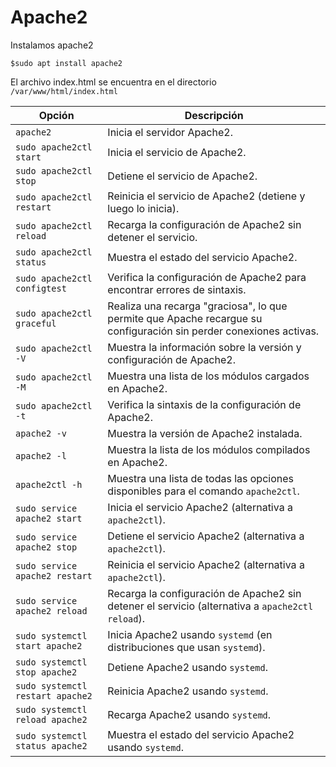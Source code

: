 # Apache2
Instalamos apache2 
```
$sudo apt install apache2
```
El archivo index.html se encuentra en el directorio `/var/www/html/index.html`



| Opción                               | Descripción                                                                 |
|--------------------------------------|-----------------------------------------------------------------------------|
| `apache2`                            | Inicia el servidor Apache2.                                                   |
| `sudo apache2ctl start`              | Inicia el servicio de Apache2.                                                |
| `sudo apache2ctl stop`               | Detiene el servicio de Apache2.                                               |
| `sudo apache2ctl restart`            | Reinicia el servicio de Apache2 (detiene y luego lo inicia).                 |
| `sudo apache2ctl reload`             | Recarga la configuración de Apache2 sin detener el servicio.                 |
| `sudo apache2ctl status`             | Muestra el estado del servicio Apache2.                                       |
| `sudo apache2ctl configtest`         | Verifica la configuración de Apache2 para encontrar errores de sintaxis.      |
| `sudo apache2ctl graceful`           | Realiza una recarga "graciosa", lo que permite que Apache recargue su configuración sin perder conexiones activas. |
| `sudo apache2ctl -V`                 | Muestra la información sobre la versión y configuración de Apache2.          |
| `sudo apache2ctl -M`                 | Muestra una lista de los módulos cargados en Apache2.                         |
| `sudo apache2ctl -t`                 | Verifica la sintaxis de la configuración de Apache2.                          |
| `apache2 -v`                         | Muestra la versión de Apache2 instalada.                                      |
| `apache2 -l`                         | Muestra la lista de los módulos compilados en Apache2.                        |
| `apache2ctl -h`                      | Muestra una lista de todas las opciones disponibles para el comando `apache2ctl`. |
| `sudo service apache2 start`         | Inicia el servicio Apache2 (alternativa a `apache2ctl`).                      |
| `sudo service apache2 stop`          | Detiene el servicio Apache2 (alternativa a `apache2ctl`).                     |
| `sudo service apache2 restart`       | Reinicia el servicio Apache2 (alternativa a `apache2ctl`).                    |
| `sudo service apache2 reload`        | Recarga la configuración de Apache2 sin detener el servicio (alternativa a `apache2ctl reload`). |
| `sudo systemctl start apache2`       | Inicia Apache2 usando `systemd` (en distribuciones que usan `systemd`).       |
| `sudo systemctl stop apache2`        | Detiene Apache2 usando `systemd`.                                             |
| `sudo systemctl restart apache2`     | Reinicia Apache2 usando `systemd`.                                            |
| `sudo systemctl reload apache2`      | Recarga Apache2 usando `systemd`.                                             |
| `sudo systemctl status apache2`      | Muestra el estado del servicio Apache2 usando `systemd`.                      |
